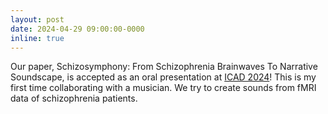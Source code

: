 ```yaml
---
layout: post
date: 2024-04-29 09:00:00-0000
inline: true
---
```


Our paper, Schizosymphony: From Schizophrenia Brainwaves To Narrative Soundscape, is accepted as an oral presentation at [ICAD 2024](https://icad2024.icad.org/)! This is my first time collaborating with a musician. We try to create sounds from fMRI data of schizophrenia patients.